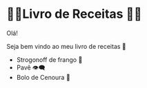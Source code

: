 # :woman_cook:Livro de Receitas :man_cook: 

Olá!

Seja bem vindo ao meu livro de receitas :wave:

- Strogonoff de frango :chicken:
- Pavê :eye_speech_bubble:
- Bolo de Cenoura :cake:

